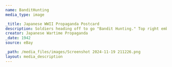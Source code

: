 ```yaml
---
name: BanditHunting
media_type: image

_title: Japanese WWII Propaganda Postcard
description: Soldiers heading off to go "Bandit Hunting." Top right emblem says "Tighten the chin strap of your iron helmet : Bandit Hunting."
creator: Japanese Wartime Propaganda
_date: 1942
source: eBay

_path: /media_files/images/Screenshot 2024-11-19 211226.png
layout: media_description
---
```


